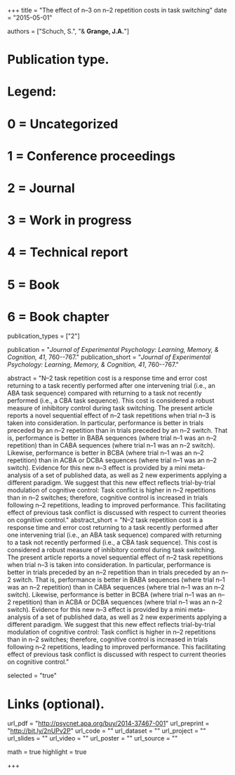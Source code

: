 +++
title = "The effect of n–3 on n–2 repetition costs in task switching"
date = "2015-05-01"

authors = ["Schuch, S.", "& **Grange, J.A.**"]

# Publication type.
# Legend:
# 0 = Uncategorized
# 1 = Conference proceedings
# 2 = Journal
# 3 = Work in progress
# 4 = Technical report
# 5 = Book
# 6 = Book chapter
publication_types = ["2"]

publication = "*Journal of Experimental Psychology: Learning, Memory, & Cognition, 41*, 760--767."
publication_short = "*Journal of Experimental Psychology: Learning, Memory, & Cognition, 41*, 760--767."

abstract = "N–2 task repetition cost is a response time and error cost returning to a task recently performed after one intervening trial (i.e., an ABA task sequence) compared with returning to a task not recently performed (i.e., a CBA task sequence). This cost is considered a robust measure of inhibitory control during task switching. The present article reports a novel sequential effect of n–2 task repetitions when trial n–3 is taken into consideration. In particular, performance is better in trials preceded by an n–2 repetition than in trials preceded by an n–2 switch. That is, performance is better in BABA sequences (where trial n–1 was an n–2 repetition) than in CABA sequences (where trial n–1 was an n–2 switch). Likewise, performance is better in BCBA (where trial n–1 was an n–2 repetition) than in ACBA or DCBA sequences (where trial n–1 was an n–2 switch). Evidence for this new n–3 effect is provided by a mini meta-analysis of a set of published data, as well as 2 new experiments applying a different paradigm. We suggest that this new effect reflects trial-by-trial modulation of cognitive control: Task conflict is higher in n–2 repetitions than in n–2 switches; therefore, cognitive control is increased in trials following n–2 repetitions, leading to improved performance. This facilitating effect of previous task conflict is discussed with respect to current theories on cognitive control."
abstract_short = "N–2 task repetition cost is a response time and error cost returning to a task recently performed after one intervening trial (i.e., an ABA task sequence) compared with returning to a task not recently performed (i.e., a CBA task sequence). This cost is considered a robust measure of inhibitory control during task switching. The present article reports a novel sequential effect of n–2 task repetitions when trial n–3 is taken into consideration. In particular, performance is better in trials preceded by an n–2 repetition than in trials preceded by an n–2 switch. That is, performance is better in BABA sequences (where trial n–1 was an n–2 repetition) than in CABA sequences (where trial n–1 was an n–2 switch). Likewise, performance is better in BCBA (where trial n–1 was an n–2 repetition) than in ACBA or DCBA sequences (where trial n–1 was an n–2 switch). Evidence for this new n–3 effect is provided by a mini meta-analysis of a set of published data, as well as 2 new experiments applying a different paradigm. We suggest that this new effect reflects trial-by-trial modulation of cognitive control: Task conflict is higher in n–2 repetitions than in n–2 switches; therefore, cognitive control is increased in trials following n–2 repetitions, leading to improved performance. This facilitating effect of previous task conflict is discussed with respect to current theories on cognitive control."

selected = "true"

# Links (optional).
url_pdf = "http://psycnet.apa.org/buy/2014-37467-001"
url_preprint = "http://bit.ly/2nUPv2P"
url_code = ""
url_dataset = ""
url_project = ""
url_slides = ""
url_video = ""
url_poster = ""
url_source = ""

math = true
highlight = true

+++
